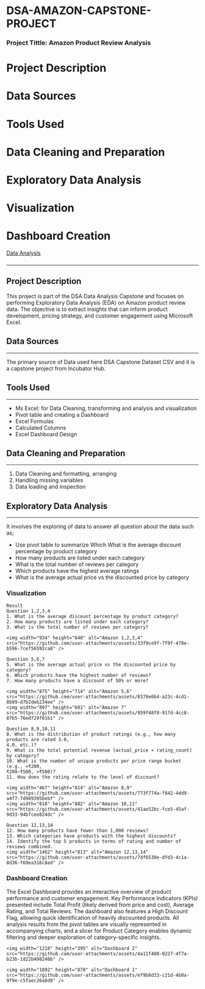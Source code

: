 # DSA-AMAZON-CAPSTONE-PROJECT

### Project Tittle: Amazon Product Review Analysis

  # Project Description
  # Data Sources
  # Tools Used
  # Data Cleaning and Preparation
  # Exploratory Data Analysis
  # Visualization
  # Dashboard Creation
  [Data Analysis](#data-analysis)
  

### 
---
## Project Description
This project is part of the DSA Data Analysis Capstone and focuses on performing Exploratory Data Analysis (EDA) on Amazon product review data. The objective is to extract insights that can inform product development, pricing strategy, and customer engagement using Microsoft Excel.


## Data Sources
---
The primary source of Data used here DSA Capstone Dataset CSV and it is a capstone project from Incubator Hub.

## Tools Used
---
- Ms Excel: for Data Cleaning, transforming and analysis and visualization
- Pivot table and creating a Dashboard 
- Excel Formulas
- Calculated Columns
- Excel Dashboard Design


## Data Cleaning and Preparation
---
1. Data Cleaning and formatting, arranging
2. Handling missing variables
3. Data loading and inspection

## Exploratory Data Analysis
---
It involves the exploring of data to answer all question about the data such as;
 - Use pivot table to summarize Which What is the average discount percentage by product category
 - How many products are listed under each category 
 - What is the total number of reviews per category 
 - Which products have the highest average ratings 
 - What is the average actual price vs the discounted price by category

### Visualization
```
Result
Question 1,2,3,4
1. What is the average discount percentage by product category? 
2. How many products are listed under each category? 
3. What is the total number of reviews per category?  

<img width="934" height="640" alt="Amazon 1,2,3,4" src="https://github.com/user-attachments/assets/33f9ce9f-7f9f-478e-b596-7cef56592ca8" />

Question 5,6,7
5. What is the average actual price vs the discounted price by category? 
6. Which products have the highest number of reviews? 
7. How many products have a discount of 50% or more?

<img width="875" height="714" alt="Amazon 5,6" src="https://github.com/user-attachments/assets/8378e6b4-a23c-4cd1-8b99-d7b2deb234ee" />
<img width="897" height="601" alt="Amazon 7" src="https://github.com/user-attachments/assets/959f48f8-917d-4cc8-87b5-76ed729f01b1" />

Question 8,9,10,11
8. What is the distribution of product ratings (e.g., how many products are rated 3.0, 
4.0, etc.)? 
9. What is the total potential revenue (actual_price × rating_count) by category? 
10. What is the number of unique products per price range bucket (e.g., <₹200, 
₹200–₹500, >₹500)?
11. How does the rating relate to the level of discount?

<img width="467" height="814" alt="Amazon 8,9" src="https://github.com/user-attachments/assets/773f774a-f842-4dd9-a4f7-7d989395bebf" />
<img width="818" height="882" alt="Amazon 10,11" src="https://github.com/user-attachments/assets/41ae52bc-fce5-45af-9d33-94bfcee824dc" />

Question 12,13,14
12. How many products have fewer than 1,000 reviews? 
13. Which categories have products with the highest discounts? 
14. Identify the top 5 products in terms of rating and number of reviews combined.
<img width="1462" height="813" alt="Amazon 12,13,14" src="https://github.com/user-attachments/assets/7df6530e-dfd3-4c1a-8d36-f69ea316c8ed" />

```
### Dashboard Creation
The Excel Dashboard provides an interactive overview of product performance and customer engagement. Key Performance Indicators (KPIs) presented include Total Profit (likely derived from price and cost), Average Rating, and Total Reviews. The dashboard also features a High Discount Flag, allowing quick identification of heavily discounted products. All analysis results from the pivot tables are visually represented in accompanying charts, and a slicer for Product Category enables dynamic filtering and deeper exploration of category-specific insights.

```
<img width="1210" height="395" alt="Dashboard 2" src="https://github.com/user-attachments/assets/4a11f400-0227-4f7a-b23b-1d22b498248b" />

<img width="1892" height="878" alt="Dashboard 1" src="https://github.com/user-attachments/assets/ef9b8d33-c21d-4b0a-9f9e-c5faec26a8d8" />




